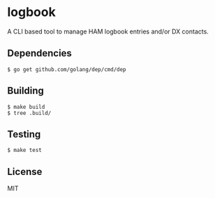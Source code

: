 # logbook

A CLI based tool to manage HAM logbook entries and/or DX contacts.

## Dependencies

    $ go get github.com/golang/dep/cmd/dep

## Building

    $ make build
    $ tree .build/

## Testing

    $ make test

## License

MIT

